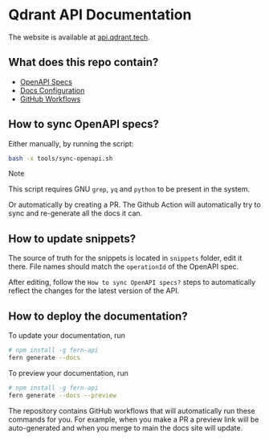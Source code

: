 # Qdrant API Documentation

The website is available at [api.qdrant.tech](https://api.qdrant.tech/).

## What does this repo contain?

- [OpenAPI Specs](./fern/apis/)
- [Docs Configuration](./fern/docs.yml)
- [GitHub Workflows](./.github/workflows)

## How to sync OpenAPI specs?

Either manually, by running the script:

```bash
bash -x tools/sync-openapi.sh
```

> [!NOTE]  
> This script requires GNU `grep`, `yq` and `python` to be present in the system.

Or automatically by creating a PR. The Github Action will automatically try to sync and re-generate all the docs it can.

## How to update snippets?

The source of truth for the snippets is located in `snippets` folder, edit it there.
File names should match the `operationId` of the OpenAPI spec.

After editing, follow the `How to sync OpenAPI specs?` steps to automatically reflect the changes for the latest version of the API. 

## How to deploy the documentation?

To update your documentation, run 

```sh
# npm install -g fern-api 
fern generate --docs
```

To preview your documentation, run 
```sh
# npm install -g fern-api
fern generate --docs --preview
```

The repository contains GitHub workflows that will automatically run 
these commands for you. For example, when you make a PR a preview link 
will be auto-generated and when you merge to main the docs site
will update. 
